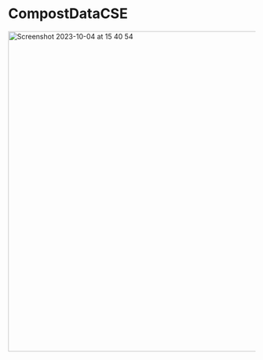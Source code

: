 # CompostDataCSE

<img width="652" alt="Screenshot 2023-10-04 at 15 40 54" src="https://github.com/tainguyen103/CompostDataCSE/assets/108405800/69ff836c-d838-4fb2-921b-4f077ca80cfa">

